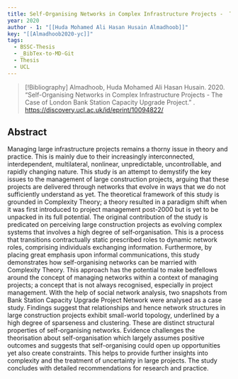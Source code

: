 ```yaml
---
title: Self-Organising Networks in Complex Infrastructure Projects -  The Case of London Bank Station Capacity Upgrade Project
year: 2020
author - 1: "[[Huda Mohamed Ali Hasan Husain Almadhoob]]"
key: "[[Almadhoob2020-yc]]"
tags:
  - BSSC-Thesis
  - _BibTex-to-MD-Git
  - Thesis
  - UCL
---
```


> [!Bibliography]
> Almadhoob, Huda Mohamed Ali Hasan Husain. 2020. “Self-Organising Networks in Complex Infrastructure Projects -  The Case of London Bank Station Capacity Upgrade Project.” . https://discovery.ucl.ac.uk/id/eprint/10094822/

## Abstract
Managing large infrastructure projects remains a thorny issue in theory and practice. This is mainly due to their increasingly interconnected, interdependent, multilateral, nonlinear, unpredictable, uncontrollable, and rapidly changing nature. This study is an attempt to demystify the key issues to the management of large construction projects, arguing that these projects are delivered through networks that evolve in ways that we do not sufficiently understand as yet. The theoretical framework of this study is grounded in Complexity Theory; a theory resulted in a paradigm shift when it was first introduced to project management post-2000 but is yet to be unpacked in its full potential. The original contribution of the study is predicated on perceiving large construction projects as evolving complex systems that involves a high degree of self‐organisation. This is a process that transitions contractually static prescribed roles to dynamic network roles, comprising individuals exchanging information. Furthermore, by placing great emphasis upon informal communications, this study demonstrates how self-organising networks can be married with Complexity Theory. This approach has the potential to make bedfellows around the concept of managing networks within a context of managing projects; a concept that is not always recognised, especially in project management. With the help of social network analysis, two snapshots from Bank Station Capacity Upgrade Project Network were analysed as a case study. Findings suggest that relationships and hence network structures in large construction projects exhibit small-world topology, underlined by a high degree of sparseness and clustering. These are distinct structural properties of self-organising networks. Evidence challenges the theorisation about self-organisation which largely assumes positive outcomes and suggests that self-organising could open up opportunities yet also create constraints. This helps to provide further insights into complexity and the treatment of uncertainty in large projects. The study concludes with detailed recommendations for research and practice.